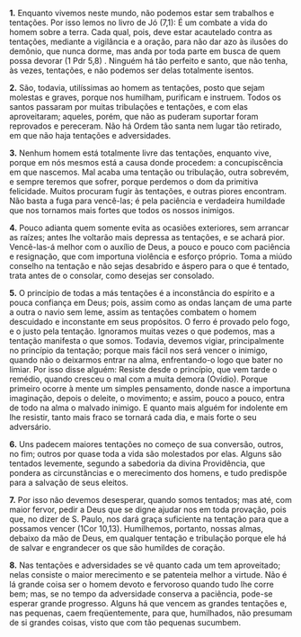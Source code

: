 **1.** Enquanto vivemos neste mundo, não podemos estar sem trabalhos e tentações. Por isso lemos no livro de Jó (7,1): É um combate a vida do homem sobre a terra. Cada qual, pois, deve estar acautelado contra as tentações, mediante a vigilância e a oração, para não dar azo às ilusões do demônio, que nunca dorme, mas anda por toda parte em busca de quem possa devorar (1 Pdr 5,8) . Ninguém há tão perfeito e santo, que não tenha, às vezes, tentações, e não podemos ser delas totalmente isentos.

**2.** São, todavia, utilíssimas ao homem as tentações, posto que sejam molestas e graves, porque nos humilham, purificam e instruem. Todos os santos passaram por muitas tribulações e tentações, e com elas aproveitaram; aqueles, porém, que não as puderam suportar foram reprovados e pereceram. Não há Ordem tão santa nem lugar tão retirado, em que não haja tentações e adversidades.

**3.** Nenhum homem está totalmente livre das tentações, enquanto vive, porque em nós mesmos está a causa donde procedem: a concupiscência em que nascemos. Mal acaba uma tentação ou tribulação, outra sobrevém, e sempre teremos que sofrer, porque perdemos o dom da primitiva felicidade. Muitos procuram fugir às tentações, e outras piores encontram. Não basta a fuga para vencê-las; é pela paciência e verdadeira humildade que nos tornamos mais fortes que todos os nossos inimigos.

**4.** Pouco adianta quem somente evita as ocasiões exteriores, sem arrancar as raízes; antes lhe voltarão mais depressa as tentações, e se achará pior. Vencê-las-á melhor com o auxílio de Deus, a pouco e pouco com paciência e resignação, que com importuna violência e esforço próprio. Toma a miúdo conselho na tentação e não sejas desabrido e áspero para o que é tentado, trata antes de o consolar, como desejas ser consolado.

**5.** O princípio de todas a más tentações é a inconstância do espírito e a pouca confiança em Deus; pois, assim como as ondas lançam de uma parte a outra o navio sem leme, assim as tentações combatem o homem descuidado e inconstante em seus propósitos. O ferro é provado pelo fogo, e o justo pela tentação. Ignoramos muitas vezes o que podemos, mas a tentação manifesta o que somos. Todavia, devemos vigiar, principalmente no princípio da tentação; porque mais fácil nos será vencer o inimigo, quando não o deixarmos entrar na alma, enfrentando-o logo que bater no limiar. Por isso disse alguém: Resiste desde o princípio, que vem tarde o remédio, quando cresceu o mal com a muita demora (Ovídio). Porque primeiro ocorre à mente um simples pensamento, donde nasce a importuna imaginação, depois o deleite, o movimento; e assim, pouco a pouco, entra de todo na alma o malvado inimigo. E quanto mais alguém for indolente em lhe resistir, tanto mais fraco se tornará cada dia, e mais forte o seu adversário.

**6.** Uns padecem maiores tentações no começo de sua conversão, outros, no fim; outros por quase toda a vida são molestados por elas. Alguns são tentados levemente, segundo a sabedoria da divina Providência, que pondera as circunstâncias e o merecimento dos homens, e tudo predispõe para a salvação de seus eleitos.

**7.** Por isso não devemos desesperar, quando somos tentados; mas até, com maior fervor, pedir a Deus que se digne ajudar nos em toda provação, pois que, no dizer de S. Paulo, nos dará graça suficiente na tentação para que a possamos vencer (1Cor 10,13). Humilhemos, portanto, nossas almas, debaixo da mão de Deus, em qualquer tentação e tribulação porque ele há de salvar e engrandecer os que são humildes de coração.

**8.** Nas tentações e adversidades se vê quanto cada um tem aproveitado; nelas consiste o maior merecimento e se patenteia melhor a virtude. Não é lá grande coisa ser o homem devoto e fervoroso quando tudo lhe corre bem; mas, se no tempo da adversidade conserva a paciência, pode-se esperar grande progresso. Alguns há que vencem as grandes tentações e, nas pequenas, caem freqüentemente, para que, humilhados, não presumam de si grandes coisas, visto que com tão pequenas sucumbem.

